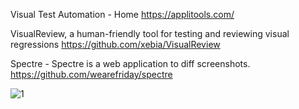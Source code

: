 
Visual Test Automation - Home
https://applitools.com/

VisualReview, a human-friendly tool for testing and reviewing visual regressions
https://github.com/xebia/VisualReview

Spectre - Spectre is a web application to diff screenshots.
https://github.com/wearefriday/spectre

![1](https://image.slidesharecdn.com/airwareseleniummeetup-end-to-endtestautomationwithnode-161020054638/95/fullstack-endtoend-test-automation-with-nodejs-one-year-later-40-638.jpg)
